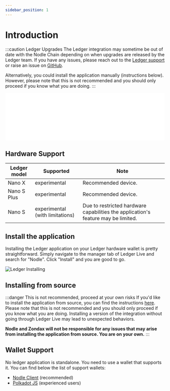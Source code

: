 ```yaml
---
sidebar_position: 1
---
```


# Introduction

:::caution Ledger Upgrades
The Ledger integration may sometime be out of date with the Nodle Chain depending on when upgrades are released by the Ledger team. If you have any issues, please reach out to the [Ledger support](https://support.ledger.com/hc/en-us/categories/4404369571601?support=true) or raise an issue on [GitHub](https://github.com/Zondax/ledger-nodle).

Alternatively, you could install the application manually (instructions below). However, please note that this is not recommended and you should only proceed if you know what you are doing.
:::


<iframe src="//www.youtube.com/embed/589MVRZSADU" frameBorder="0" allowFullScreen width="100%"></iframe>


## Hardware Support

|Ledger model|Supported|Note|
|-|-|-|
|Nano X|experimental|Recommended device.|
|Nano S Plus|experimental|Recommended device.|
|Nano S|experimental (with limitations)|Due to restricted hardware capabilities the application's feature may be limited.|

## Install the application
Installing the Ledger application on your Ledger hardware wallet is pretty straightforward. Simply navigate to the manager tab of Ledger Live and search for "Nodle". Click "Install" and you are good to go.

![Ledger Installing](/img/docs/ledger.png)

## Installing from source
:::danger This is not recommended, proceed at your own risks
If you'd like to install the application from source, you can find the instructions [here](https://github.com/Zondax/ledger-nodle/blob/main/docs/build.md#download-and-install). Please note that this is not recommended and you should only proceed if you know what you are doing. Installing a version of the integration without going through Ledger Live may lead to unexpected behaviors.

**Nodle and Zondax will not be responsible for any issues that may arise from installing the application from source. You are on your own.**
:::

## Wallet Support
No ledger application is standalone. You need to use a wallet that supports it. You can find below the list of support wallets:
- [Nodle Client](../nodle-client/connection) (recommended)
- [Polkadot JS](../polkadot-js/ledger) (experienced users)